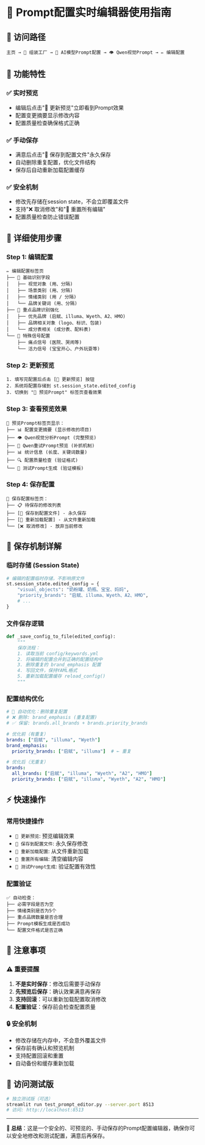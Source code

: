 # 🧪 Prompt配置实时编辑器使用指南

## 📍 **访问路径**
```
主页 → 🧱 组装工厂 → 🤖 AI模型Prompt配置 → 👁️ Qwen视觉Prompt → ✏️ 编辑配置
```

## 🎯 **功能特性**

### ✅ **实时预览**
- 编辑后点击"🔄 更新预览"立即看到Prompt效果
- 配置变更摘要显示修改内容
- 配置质量检查确保格式正确

### ✅ **手动保存**
- 满意后点击"💾 保存到配置文件"永久保存
- 自动删除重复配置，优化文件结构
- 保存后自动重新加载配置缓存

### ✅ **安全机制**
- 修改先存储在session state，不会立即覆盖文件
- 支持"❌ 取消修改"和"🔄 重置所有编辑"
- 配置质量检查防止错误配置

## 📝 **详细使用步骤**

### **Step 1: 编辑配置**
```
✏️ 编辑配置标签页
├── 🔧 基础识别字段
│   ├── 视觉对象 (用、分隔)
│   ├── 场景类别 (用、分隔)  
│   ├── 情绪类别 (用 / 分隔)
│   └── 品牌关键词 (用、分隔)
├── 🎯 重点品牌识别强化
│   ├── 优先品牌 (启赋、illuma、Wyeth、A2、HMO)
│   ├── 品牌相关对象 (logo、标识、包装)
│   └── 成分表相关 (成分表、配料表)
└── 🚨 特殊信号配置
    ├── 痛点信号 (医院、哭闹等)
    └── 活力信号 (宝宝开心、户外玩耍等)
```

### **Step 2: 更新预览**
```
1. 填写完配置后点击 [🔄 更新预览] 按钮
2. 系统将配置存储到 st.session_state.edited_config
3. 切换到 "👀 预览Prompt" 标签页查看效果
```

### **Step 3: 查看预览效果**
```
👀 预览Prompt标签页显示：
├── 📊 配置变更摘要 (显示修改的项目)
├── 👁️ Qwen视觉分析Prompt (完整预览)
├── 🔄 Qwen重试Prompt预览 (补抓机制)
├── 📊 统计信息 (长度、关键词数量)
├── 🔍 配置质量检查 (验证格式)
└── 🧪 测试Prompt生成 (验证模板)
```

### **Step 4: 保存配置**
```
💾 保存配置标签页：
├── 📋 待保存的修改列表
├── [💾 保存到配置文件] - 永久保存
├── [🔄 重新加载配置] - 从文件重新加载  
└── [❌ 取消修改] - 放弃当前修改
```

## 🔧 **保存机制详解**

### **临时存储 (Session State)**
```python
# 编辑的配置临时存储，不影响原文件
st.session_state.edited_config = {
    "visual_objects": "奶粉罐、奶瓶、宝宝、妈妈",
    "priority_brands": "启赋、illuma、Wyeth、A2、HMO",
    # ...
}
```

### **文件保存逻辑**
```python
def _save_config_to_file(edited_config):
    """
    保存流程：
    1. 读取当前 config/keywords.yml 
    2. 将编辑的配置合并到正确的配置结构中
    3. 删除重复的 brand_emphasis 配置
    4. 写回文件，保持YAML格式
    5. 重新加载配置缓存 reload_config()
    """
```

### **配置结构优化**
```yaml
# 🚨 自动优化：删除重复配置
# ❌ 删除: brand_emphasis (重复配置)
# ✅ 保留: brands.all_brands + brands.priority_brands

# 优化前（有重复）
brands: ["启赋", "illuma", "Wyeth"]
brand_emphasis:
  priority_brands: ["启赋", "illuma"]  # ← 重复

# 优化后（无重复）  
brands:
  all_brands: ["启赋", "illuma", "Wyeth", "A2", "HMO"]
  priority_brands: ["启赋", "illuma", "Wyeth", "A2", "HMO"]
```

## ⚡ **快速操作**

### **常用快捷操作**
- `🔄 更新预览`: 预览编辑效果
- `💾 保存到配置文件`: 永久保存修改
- `🔄 重新加载配置`: 从文件重新加载
- `🔄 重置所有编辑`: 清空编辑内容
- `🧪 测试Prompt生成`: 验证配置有效性

### **配置验证**
```
✅ 自动检查：
├── 必需字段是否为空
├── 情绪类别是否为5个
├── 重点品牌数量是否合理
├── Prompt模板生成是否成功
└── 配置文件格式是否正确
```

## 🚨 **注意事项**

### **⚠️ 重要提醒**
1. **不是实时保存**：修改后需要手动保存
2. **先预览后保存**：确认效果满意再保存
3. **支持回滚**：可以重新加载配置取消修改
4. **配置验证**：保存前会检查配置质量

### **🔒 安全机制**
- 修改存储在内存中，不会意外覆盖文件
- 保存前有确认和预览机制
- 支持配置回滚和重置
- 自动备份和缓存重新加载

## 📍 **访问测试版**
```bash
# 独立测试版（可选）
streamlit run test_prompt_editor.py --server.port 8513
# 访问: http://localhost:8513
```

---

**🎯 总结**：这是一个安全的、可预览的、手动保存的Prompt配置编辑器，确保你可以安全地修改和测试配置，满意后再保存。 